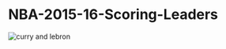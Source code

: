 # NBA-2015-16-Scoring-Leaders

![curry and lebron](https://img.bleacherreport.net/img/images/photos/003/570/268/hi-res-755770442008f4fb2114a33b6ea4a705_crop_north.jpg?1454278595&w=3072&h=2048)
